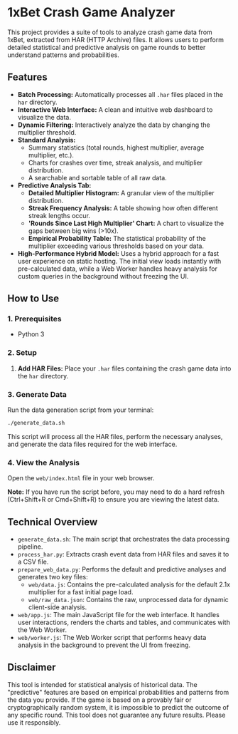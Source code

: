 # 1xBet Crash Game Analyzer

This project provides a suite of tools to analyze crash game data from 1xBet, extracted from HAR (HTTP Archive) files. It allows users to perform detailed statistical and predictive analysis on game rounds to better understand patterns and probabilities.

## Features

- **Batch Processing:** Automatically processes all `.har` files placed in the `har` directory.
- **Interactive Web Interface:** A clean and intuitive web dashboard to visualize the data.
- **Dynamic Filtering:** Interactively analyze the data by changing the multiplier threshold.
- **Standard Analysis:**
    - Summary statistics (total rounds, highest multiplier, average multiplier, etc.).
    - Charts for crashes over time, streak analysis, and multiplier distribution.
    - A searchable and sortable table of all raw data.
- **Predictive Analysis Tab:**
    - **Detailed Multiplier Histogram:** A granular view of the multiplier distribution.
    - **Streak Frequency Analysis:** A table showing how often different streak lengths occur.
    - **'Rounds Since Last High Multiplier' Chart:** A chart to visualize the gaps between big wins (>10x).
    - **Empirical Probability Table:** The statistical probability of the multiplier exceeding various thresholds based on your data.
- **High-Performance Hybrid Model:** Uses a hybrid approach for a fast user experience on static hosting. The initial view loads instantly with pre-calculated data, while a Web Worker handles heavy analysis for custom queries in the background without freezing the UI.

## How to Use

### 1. Prerequisites

- Python 3

### 2. Setup

1.  **Add HAR Files:** Place your `.har` files containing the crash game data into the `har` directory.

### 3. Generate Data

Run the data generation script from your terminal:

```bash
./generate_data.sh
```

This script will process all the HAR files, perform the necessary analyses, and generate the data files required for the web interface.

### 4. View the Analysis

Open the `web/index.html` file in your web browser.

**Note:** If you have run the script before, you may need to do a hard refresh (Ctrl+Shift+R or Cmd+Shift+R) to ensure you are viewing the latest data.

## Technical Overview

- `generate_data.sh`: The main script that orchestrates the data processing pipeline.
- `process_har.py`: Extracts crash event data from HAR files and saves it to a CSV file.
- `prepare_web_data.py`: Performs the default and predictive analyses and generates two key files:
    - `web/data.js`: Contains the pre-calculated analysis for the default 2.1x multiplier for a fast initial page load.
    - `web/raw_data.json`: Contains the raw, unprocessed data for dynamic client-side analysis.
- `web/app.js`: The main JavaScript file for the web interface. It handles user interactions, renders the charts and tables, and communicates with the Web Worker.
- `web/worker.js`: The Web Worker script that performs heavy data analysis in the background to prevent the UI from freezing.

## Disclaimer

This tool is intended for statistical analysis of historical data. The "predictive" features are based on empirical probabilities and patterns from the data you provide. If the game is based on a provably fair or cryptographically random system, it is impossible to predict the outcome of any specific round. This tool does not guarantee any future results. Please use it responsibly.